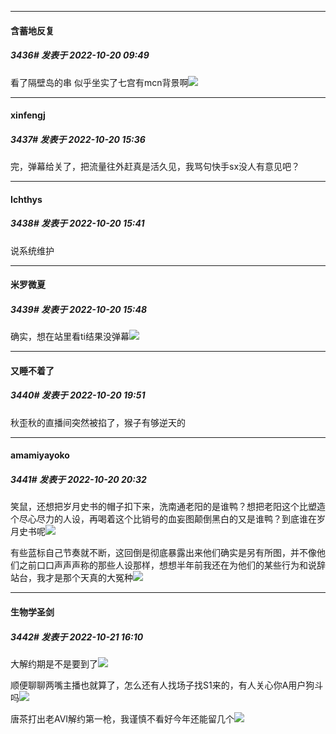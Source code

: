 

*****

####  含蓄地反复  
##### 3436#       发表于 2022-10-20 09:49

看了隔壁岛的串 似乎坐实了七宫有mcn背景啊<img src="https://static.saraba1st.com/image/smiley/face2017/013.png" referrerpolicy="no-referrer">



*****

####  xinfengj  
##### 3437#       发表于 2022-10-20 15:36

完，弹幕给关了，把流量往外赶真是活久见，我骂句快手sx没人有意见吧？



*****

####  Ichthys  
##### 3438#       发表于 2022-10-20 15:41

说系统维护

*****

####  米罗微夏  
##### 3439#       发表于 2022-10-20 15:48

确实，想在站里看ti结果没弹幕<img src="https://static.saraba1st.com/image/smiley/face2017/067.png" referrerpolicy="no-referrer">



*****

####  又睡不着了  
##### 3440#       发表于 2022-10-20 19:51

秋歪秋的直播间突然被掐了，猴子有够逆天的



*****

####  amamiyayoko  
##### 3441#       发表于 2022-10-20 20:32

笑鼠，还想把岁月史书的帽子扣下来，洗南通老阳的是谁鸭？想把老阳这个比塑造个尽心尽力的人设，再喝着这个比销号的血妄图颠倒黑白的又是谁鸭？到底谁在岁月史书呢<img src="https://static.saraba1st.com/image/smiley/face2017/048.png" referrerpolicy="no-referrer">

有些蓝标自己节奏就不断，这回倒是彻底暴露出来他们确实是另有所图，并不像他们之前口口声声声称的那些人设那样，想想半年前我还在为他们的某些行为和说辞站台，我才是那个天真的大冤种<img src="https://static.saraba1st.com/image/smiley/face2017/067.png" referrerpolicy="no-referrer">



*****

####  生物学圣剑  
##### 3442#       发表于 2022-10-21 16:10

大解约期是不是要到了<img src="https://static.saraba1st.com/image/smiley/face2017/049.png" referrerpolicy="no-referrer">

顺便聊聊两嘴主播也就算了，怎么还有人找场子找S1来的，有人关心你A用户狗斗吗<img src="https://static.saraba1st.com/image/smiley/face2017/049.png" referrerpolicy="no-referrer">

唐茶打出老AVI解约第一枪，我谨慎不看好今年还能留几个<img src="https://static.saraba1st.com/image/smiley/face2017/049.png" referrerpolicy="no-referrer">

